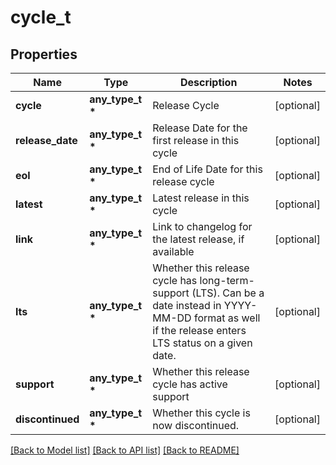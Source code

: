 # cycle_t

## Properties
Name | Type | Description | Notes
------------ | ------------- | ------------- | -------------
**cycle** | **any_type_t \*** | Release Cycle | [optional] 
**release_date** | **any_type_t \*** | Release Date for the first release in this cycle | [optional] 
**eol** | **any_type_t \*** | End of Life Date for this release cycle | [optional] 
**latest** | **any_type_t \*** | Latest release in this cycle | [optional] 
**link** | **any_type_t \*** | Link to changelog for the latest release, if available | [optional] 
**lts** | **any_type_t \*** | Whether this release cycle has long-term-support (LTS). Can be a date instead in YYYY-MM-DD format as well if the release enters LTS status on a given date.  | [optional] 
**support** | **any_type_t \*** | Whether this release cycle has active support | [optional] 
**discontinued** | **any_type_t \*** | Whether this cycle is now discontinued. | [optional] 

[[Back to Model list]](../README.md#documentation-for-models) [[Back to API list]](../README.md#documentation-for-api-endpoints) [[Back to README]](../README.md)



